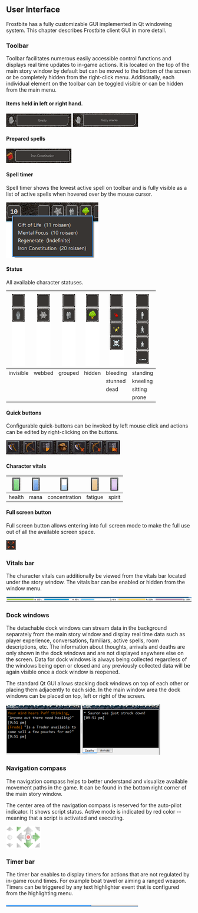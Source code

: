 ## User Interface

Frostbite has a fully customizable GUI implemented in Qt windowing system. This chapter describes 
Frostbite client GUI in more detail.

### Toolbar

Toolbar facilitates numerous easily accessible control functions and displays real time updates to 
in-game actions. It is located on the top of the main story window by default but can be moved to the bottom of the
screen or be completely hidden from the right-click menu. Additionally, each individual element on the toolbar 
can be toggled visible or can be hidden from the main menu. 

#### Items held in left or right hand.

![Screenshot of left hand item](assets/img/wield-left.png)
![Screenshot of right hand item](assets/img/wield-right.png)


#### Prepared spells

![Screenshot of spell](assets/img/spell.png)

#### Spell timer
Spell timer shows the lowest active spell on toolbar and is fully visible as a list of
active spells when hovered over by the mouse cursor.

![Screenshot of active spells](assets/img/active_spells.png)

#### Status
All available character statuses.

|![1](assets/img/statusbar_1.png) | ![2](assets/img/statusbar_2.png) | ![3](assets/img/statusbar_3.png) | ![4](assets/img/statusbar_4.png) | ![5](assets/img/statusbar_5.png) | ![6](assets/img/statusbar_6.png) |
|---------|------|-------|------|--------|--------|
|invisible|webbed|grouped|hidden|bleeding|standing|
|         |      |       |      |stunned |kneeling|
|         |      |       |      |dead    |sitting |
|         |      |       |      |        |prone   |

#### Quick buttons
Configurable quick-buttons can be invoked by left mouse click and actions can be edited by
right-clicking on the buttons.

![Screenshot of quick action bar](assets/img/quick-button.png)

#### Character vitals
|![Screenshot](assets/img/health.png)|![Screenshot](assets/img/mana.png)|![Screenshot](assets/img/concentration.png)|![Screenshot](assets/img/fatigue.png)|![Screenshot](assets/img/spirit.png)|
| -------- | ----- | ------------- | ------- | ------ |
| health   | mana  | concentration | fatigue | spirit |

#### Full screen button

Full screen button allows entering into full screen mode to make the full use out of all the
available screen space.

![Screenshot of fullscreen](assets/img/fullscreen.png)

### Vitals bar
The character vitals can additionally be viewed from the vitals bar located under the story window. The vitals bar can 
be enabled or hidden from the window menu. 

![Vitals bar](assets/img/vitals-bar.png)

### Dock windows

The detachable dock windows can stream data in the background separately from the main story window and display real 
time data such as player experience, conversations, familiars, active spells, room descriptions, etc.
The information about thoughts, arrivals and deaths are only shown in the dock windows and are not displayed
anywhere else on the screen. Data for dock windows is always being collected regardless of the windows being
open or closed and any previously collected data will be again visible once a dock window is reopened.

The standard Qt GUI allows stacking dock windows on top of each other or placing them adjacently to each side. In the 
main window area the dock windows can be placed on top, left or right of the screen.

![Screenshot of quick action bar](assets/img/window.png)

### Navigation compass

The navigation compass helps to better understand and visualize available movement paths in
the game. It can be found in the bottom right corner of the main story window.

The center area of the navigation compass is reserved for the auto-pilot indicator. It shows script
status. Active mode is indicated by red color -- meaning that a script is activated and executing.

![Screenshot of quick action bar](assets/img/compass.png)

### Timer bar

The timer bar enables to display timers for actions that are not regulated by in-game round times. For example
boat travel or aiming a ranged weapon. Timers can be triggered by any text highlighter event that is configured
from the highlighting menu.

![Screenshot of timer](assets/img/timer.png)
